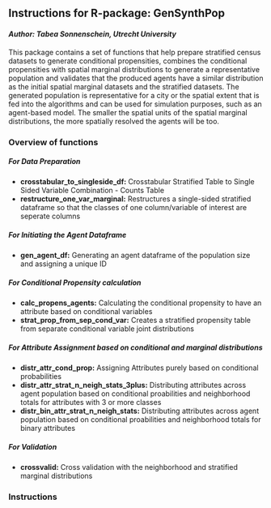 ## **Instructions for R-package: GenSynthPop**
#### *Author: Tabea Sonnenschein, Utrecht University*

This package contains a set of functions that help prepare stratified census datasets to generate conditional propensities, combines the conditional propensities with spatial marginal distributions to generate a representative population and validates that the produced agents have a similar distribution as the initial spatial marginal datasets and the stratified datasets. The generated population is  representative for a city or the spatial extent that is fed into the algorithms and can be used for simulation purposes, such as an agent-based model. The smaller the spatial units of the spatial marginal distributions, the more spatially resolved the agents will be too.

### Overview of functions

##### For Data Preparation
* **crosstabular_to_singleside_df:** Crosstabular Stratified Table to Single Sided Variable Combination - Counts Table
* **restructure_one_var_marginal:** Restructures a single-sided stratified dataframe so that the classes of one column/variable of interest are seperate columns

##### For Initiating the Agent Dataframe
* **gen_agent_df:** Generating an agent dataframe of the population size and assigning a unique ID

##### For Conditional Propensity calculation
* **calc_propens_agents:** Calculating the conditional propensity to have an attribute based on conditional variables
* **strat_prop_from_sep_cond_var:** Creates a stratified propensity table from separate conditional variable joint distributions

##### For Attribute Assignment based on conditional and marginal distributions
* **distr_attr_cond_prop:** Assigning Attributes purely based on conditional probabilities
* **distr_attr_strat_n_neigh_stats_3plus:** Distributing attributes across agent population based on conditional proabilities and neighborhood totals for attributes with 3 or more classes
* **distr_bin_attr_strat_n_neigh_stats:** Distributing attributes across agent population based on conditional proabilities and neighborhood totals for binary attributes

##### For Validation
* **crossvalid:** Cross validation with the neighborhood and stratified marginal distributions



### Instructions